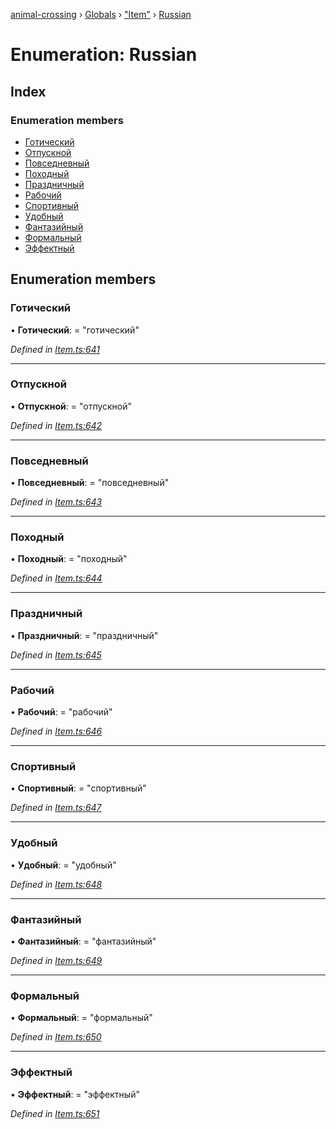 [animal-crossing](../README.md) › [Globals](../globals.md) › ["Item"](../modules/_item_.md) › [Russian](_item_.russian.md)

# Enumeration: Russian

## Index

### Enumeration members

* [Готический](_item_.russian.md#готический)
* [Отпускной](_item_.russian.md#отпускной)
* [Повседневный](_item_.russian.md#повседневный)
* [Походный](_item_.russian.md#походный)
* [Праздничный](_item_.russian.md#праздничный)
* [Рабочий](_item_.russian.md#рабочий)
* [Спортивный](_item_.russian.md#спортивный)
* [Удобный](_item_.russian.md#удобный)
* [Фантазийный](_item_.russian.md#фантазийный)
* [Формальный](_item_.russian.md#формальный)
* [Эффектный](_item_.russian.md#эффектный)

## Enumeration members

###  Готический

• **Готический**: = "готический"

*Defined in [Item.ts:641](https://github.com/Norviah/animal-crossing/blob/f22c64d/module/types/Item.ts#L641)*

___

###  Отпускной

• **Отпускной**: = "отпускной"

*Defined in [Item.ts:642](https://github.com/Norviah/animal-crossing/blob/f22c64d/module/types/Item.ts#L642)*

___

###  Повседневный

• **Повседневный**: = "повседневный"

*Defined in [Item.ts:643](https://github.com/Norviah/animal-crossing/blob/f22c64d/module/types/Item.ts#L643)*

___

###  Походный

• **Походный**: = "походный"

*Defined in [Item.ts:644](https://github.com/Norviah/animal-crossing/blob/f22c64d/module/types/Item.ts#L644)*

___

###  Праздничный

• **Праздничный**: = "праздничный"

*Defined in [Item.ts:645](https://github.com/Norviah/animal-crossing/blob/f22c64d/module/types/Item.ts#L645)*

___

###  Рабочий

• **Рабочий**: = "рабочий"

*Defined in [Item.ts:646](https://github.com/Norviah/animal-crossing/blob/f22c64d/module/types/Item.ts#L646)*

___

###  Спортивный

• **Спортивный**: = "спортивный"

*Defined in [Item.ts:647](https://github.com/Norviah/animal-crossing/blob/f22c64d/module/types/Item.ts#L647)*

___

###  Удобный

• **Удобный**: = "удобный"

*Defined in [Item.ts:648](https://github.com/Norviah/animal-crossing/blob/f22c64d/module/types/Item.ts#L648)*

___

###  Фантазийный

• **Фантазийный**: = "фантазийный"

*Defined in [Item.ts:649](https://github.com/Norviah/animal-crossing/blob/f22c64d/module/types/Item.ts#L649)*

___

###  Формальный

• **Формальный**: = "формальный"

*Defined in [Item.ts:650](https://github.com/Norviah/animal-crossing/blob/f22c64d/module/types/Item.ts#L650)*

___

###  Эффектный

• **Эффектный**: = "эффектный"

*Defined in [Item.ts:651](https://github.com/Norviah/animal-crossing/blob/f22c64d/module/types/Item.ts#L651)*
